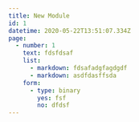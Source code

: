 ```yaml
---
title: New Module
id: 1
datetime: 2020-05-22T13:51:07.334Z
page:
  - number: 1
    text: fdsfdsaf
    list:
      - markdown: fdsafadgfagdgdf
      - markdown: asdfdasffsda
    form:
      - type: binary
        yes: fsf
        no: dfdsf
---
```

